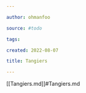 ```yaml
---

author: ohmanfoo

source: #todo

tags: 

created: 2022-08-07

title: Tangiers

---
```

[[Tangiers.md]]#Tangiers.md